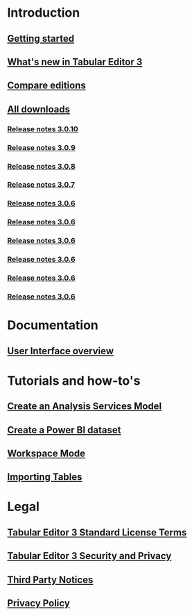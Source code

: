 ﻿# Introduction
## [Getting started](getting-started.md)
## [What's new in Tabular Editor 3](whats-new.md)
## [Compare editions](editions.md)
## [All downloads](downloads.md)
### [Release notes 3.0.10](release-notes/3_0_10.md)
### [Release notes 3.0.9](release-notes/3_0_9.md)
### [Release notes 3.0.8](release-notes/3_0_8.md)
### [Release notes 3.0.7](release-notes/3_0_7.md)
### [Release notes 3.0.6](release-notes/3_0_6.md)
### [Release notes 3.0.6](release-notes/3_0_5.md)
### [Release notes 3.0.6](release-notes/3_0_4.md)
### [Release notes 3.0.6](release-notes/3_0_3.md)
### [Release notes 3.0.6](release-notes/3_0_2.md)
### [Release notes 3.0.6](release-notes/3_0_1.md)

# Documentation
## [User Interface overview](basic-interface.md)

# Tutorials and how-to's
## [Create an Analysis Services Model](new-as-model.md)
## [Create a Power BI dataset](new-pbi-model.md)
## [Workspace Mode](workspace-mode.md)
## [Importing Tables](importing-tables.md)

# Legal
## [Tabular Editor 3 Standard License Terms](te3-eula.md)
## [Tabular Editor 3 Security and Privacy](security-privacy.md)
## [Third Party Notices](third-party-notices.md)
## [Privacy Policy](privacy-policy.md)
